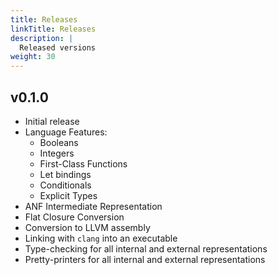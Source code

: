 ```yaml
---
title: Releases
linkTitle: Releases
description: |
  Released versions
weight: 30
---
```


v0.1.0
---

* Initial release
* Language Features:
  * Booleans
  * Integers
  * First-Class Functions
  * Let bindings
  * Conditionals
  * Explicit Types
* ANF Intermediate Representation
* Flat Closure Conversion
* Conversion to LLVM assembly
* Linking with `clang` into an executable
* Type-checking for all internal and external representations
* Pretty-printers for all internal and external representations
